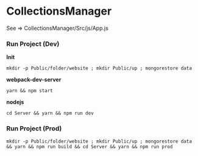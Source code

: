 # CollectionsManager
See => CollectionsManager/Src/js/App.js

### Run Project (Dev)

**Init**

`mkdir -p Public/folder/website ; mkdir Public/up ; mongorestore data`

**webpack-dev-server**

`yarn && npm start`

**nodejs**

`cd Server && yarn && npm run dev`

### Run Project (Prod)

`mkdir -p Public/folder/website ; mkdir Public/up ; mongorestore data && yarn && npm run build && cd Server && yarn && npm run prod`
